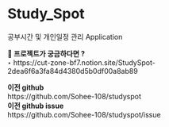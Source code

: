 # Study_Spot
공부시간 및 개인일정 관리 Application
<p>
 <b>📌 프로젝트가 궁금하다면 ?</b>
<br>‣ https://cut-zone-bf7.notion.site/StudySpot-2dea6f6a3fa84d4380d5b0df00a8ab89
 <p>
<b>이전 github</b>
<br>https://github.com/Sohee-108/studyspot
<br><b>이전 github issue</b>
<br>https://github.com/Sohee-108/studyspot/issue
